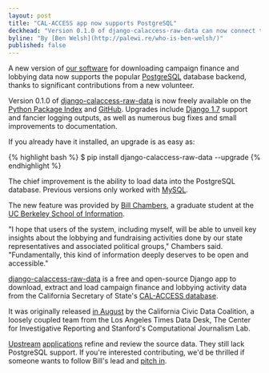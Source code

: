 ```yaml
---
layout: post
title: "CAL-ACCESS app now supports PostgreSQL"
deckhead: "Version 0.1.0 of django-calaccess-raw-data can now connect to the popular database backend"
byline: "By [Ben Welsh](http://palewi.re/who-is-ben-welsh/)"
published: false
---
```


A new version of [our software](http://django-calaccess-raw-data.californiacivicdata.org/en/latest/) for downloading campaign finance and lobbying data now supports the popular [PostgreSQL](http://en.wikipedia.org/wiki/PostgreSQL) database backend, thanks to significant contributions from a new volunteer.

Version 0.1.0 of [django-calaccess-raw-data](http://django-calaccess-raw-data.californiacivicdata.org/en/latest/) is now freely available on the [Python Package Index](https://pypi.python.org/pypi/django-calaccess-raw-data) and [GitHub](https://github.com/california-civic-data-coalition/django-calaccess-raw-data). Upgrades include [Django 1.7](https://docs.djangoproject.com/en/1.7/releases/1.7/) support and fancier logging outputs, as well as numerous bug fixes and small improvements to documentation.

If you already have it installed, an upgrade is as easy as:

{% highlight bash %}
$ pip install django-calaccess-raw-data --upgrade
{% endhighlight %}

The chief improvement is the ability to load data into the PostgreSQL database. Previous versions only worked with [MySQL](http://en.wikipedia.org/wiki/MySQL).

The new feature was provided by [Bill Chambers](http://billchambers.me/), a graduate student at the [UC Berkeley School of Information](http://www.ischool.berkeley.edu/).

"I hope that users of the system, including myself, will be able to unveil key insights about the lobbying and fundraising activities done by our state representatives and associated political groups," Chambers said. "Fundamentally, this kind of information deeply deserves to be open and accessible."

[django-calaccess-raw-data](http://django-calaccess-raw-data.californiacivicdata.org/en/latest/) is a free and open-source Django app to download, extract and load campaign finance and lobbying activity data from the California Secretary of State's [CAL-ACCESS database](http://www.sos.ca.gov/prd/cal-access/).

It was originally released [in August](http://www.californiacivicdata.org/2014/09/24/hello-world/) by the California Civic Data Coalition, a loosely coupled team from the Los Angeles Times Data Desk, The Center for Investigative Reporting and Stanford's Computational Journalism Lab.

[Upstream](https://github.com/california-civic-data-coalition/django-calaccess-campaign-browser) [applications](https://github.com/california-civic-data-coalition/django-calaccess-lobbying-browser) refine and review the source data. They still lack PostgreSQL support. If you're interested contributing, we'd be thrilled if someone wants to follow Bill's lead and [pitch in](https://github.com/california-civic-data-coalition/django-calaccess-campaign-browser/issues/120).
